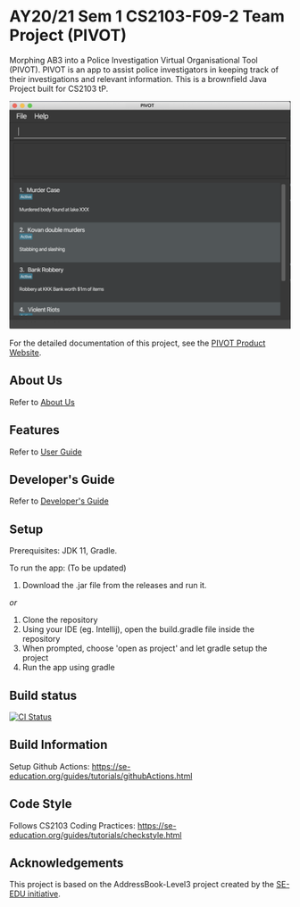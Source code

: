 # AY20/21 Sem 1 CS2103-F09-2 Team Project (PIVOT)

Morphing AB3 into a Police Investigation Virtual Organisational Tool (PIVOT). 
PIVOT is an app to assist police investigators in keeping track of their investigations and relevant information. This is a brownfield Java Project built for CS2103 tP. <br>

   ![Ui](docs/images/Ui.png)

For the detailed documentation of this project, see the [PIVOT Product Website](https://ay2021s1-cs2103-f09-2.github.io/tp/).

## About Us
Refer to [About Us](https://ay2021s1-cs2103-f09-2.github.io/tp/AboutUs.html)

## Features
Refer to [User Guide](https://ay2021s1-cs2103-f09-2.github.io/tp/UserGuide.html)

## Developer's Guide
Refer to [Developer's Guide](https://ay2021s1-cs2103-f09-2.github.io/tp/DeveloperGuide.html)

## Setup

Prerequisites: JDK 11, Gradle.

To run the app: (To be updated)
1. Download the .jar file from the releases and run it.

_or_


1. Clone the repository
2. Using your IDE (eg. Intellij), open the build.gradle file inside the repository
3. When prompted, choose 'open as project' and let gradle setup the project
4. Run the app using gradle

## Build status
[![CI Status](https://github.com/AY2021S1-CS2103-F09-2/tp/workflows/Java%20CI/badge.svg)](https://github.com/AY2021S1-CS2103-F09-2/tp/actions)

## Build Information
Setup Github Actions: https://se-education.org/guides/tutorials/githubActions.html

## Code Style
Follows CS2103 Coding Practices: https://se-education.org/guides/tutorials/checkstyle.html

## Acknowledgements
This project is based on the AddressBook-Level3 project created by the [SE-EDU initiative](https://se-education.org).
